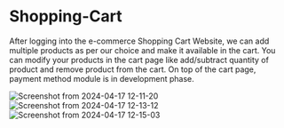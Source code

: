 # Shopping-Cart


After logging into the e-commerce Shopping Cart Website, we can add multiple products as per our
choice and make it available in the cart.
You can modify your products in the cart page like add/subtract quantity of product and remove
product from the cart.
On top of the cart page, payment method module is in development phase.


![Screenshot from 2024-04-17 12-11-20](https://github.com/vivekkotecha16/Shopping-Cart/assets/167018102/1bca43ce-d72a-4531-bbab-ec13861418d1)
![Screenshot from 2024-04-17 12-13-12](https://github.com/vivekkotecha16/Shopping-Cart/assets/167018102/8c981cac-1b93-44a9-99c2-aa6d64004bd2)
![Screenshot from 2024-04-17 12-15-03](https://github.com/vivekkotecha16/Shopping-Cart/assets/167018102/47936032-22f7-47b9-bf10-f471f5e3a682)
